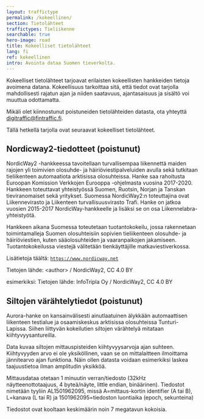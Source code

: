 ```yaml
---
layout: traffictype
permalink: /kokeellinen/
section: Tietolähteet
traffictypes: Tieliikenne
searchable: true
hero-image: road
title: Kokeelliset tietolähteet
lang: fi
ref: kokeellinen
intro: Avointa dataa Suomen tieverkolta.
---
```


Kokeelliset tietolähteet tarjoavat erilaisten kokeellisten hankkeiden tietoja avoimena datana.
Kokeellisuus tarkoittaa sitä, että tiedot ovat tarjolla mahdollisesti rajatun ajan ja niiden saatavuus, ajantasaisuus ja sisältö voi muuttua 
odottamatta.

Mikäli olet kiinnostunut poistuneiden tietolähteiden datasta, ota yhteyttä digitraffic@fintraffic.fi.

Tällä hetkellä tarjolla ovat seuraavat kokeelliset tietolähteet.

## Nordicway2-tiedotteet (poistunut)

NordicWay2 -hankkeessa tavoitellaan turvallisempaa liikennettä maiden rajojen yli toimivien olosuhde- ja häiriöviestipalveluiden avulla sekä tutkitaan tieliikenteen automaatiota arktisissa olosuhteissa. Hanke saa rahoitusta Euroopan Komission Verkkojen Eurooppa -ohjelmasta vuosina 2017-2020. Hankkeen toteuttavat yhteistyössä Suomen, Ruotsin, Norjan ja Tanskan tieviranomaiset sekä yritykset. Suomessa NordicWay2:n toteuttajina ovat Liikennevirasto ja Liikenteen turvallisuusvirasto Trafi. Hanke on jatkoa vuosien 2015-2017 NordicWay-hankkeelle ja lisäksi se on osa Liikennelabra-yhteistyötä.

Hankkeen aikana Suomessa toteutetaan tuotantokokeilu, jossa rakennetaan toimintamalleja Suomen olosuhteisiin sopivien tieliikenteen olosuhde- ja häiriöviestien, kuten sääolosuhteiden ja vaaranpaikojen jakamiseen. Tuotantokokeilussa viestejä välitetään tienkäyttäjille matkaviestiverkossa.

Lisätietoja täältä: [```https://www.nordicway.net```](https://www.nordicway.net)

Tietojen lähde: \<author\> / NordicWay2, CC 4.0 BY

esimerkiksi: Tietojen lähde: InfoTripla Oy / NordicWay2, CC 4.0 BY

## Siltojen värähtelytiedot (poistunut)

Aurora-hanke on kansainvälisesti ainutlaatuinen älykkään automaattisen liikenteen testialue ja osaamiskeskus arktisissa olosuhteissa Tunturi-Lapissa.
Siihen liittyvän kokeilutien siltojen värähtelyä mitataan kiihtyvyysantureilla.

Data kuvaa siltojen mittauspisteiden kiihtyvyysarvoja ajan suhteen. Kiihtyvyyden arvo ei ole yksiköllinen, vaan se on mittalaitteen ilmoittama jännitearvo
ajan funktiona. Näin ollen datasta voidaan esimerkiksi laskea taajuustietoa ilman amplitudin yksikköä.  

Mittausdataa otetaan 1 minuutin verran/tiedosto (32kHz näytteenottotaajuus, 4 byteä/näyte, little endian, binäärinen).
Tiedostot nimetään tyyliin AL1501962095, missä A=mittaus-kortin identifier (A tai B), L=kanava (L tai R) ja 1501962095=tiedoston luontiaika 
(epoch, sekunteina)

Tiedostot ovat kooltaan keskimäärin noin 7 megatavun kokoisia.
